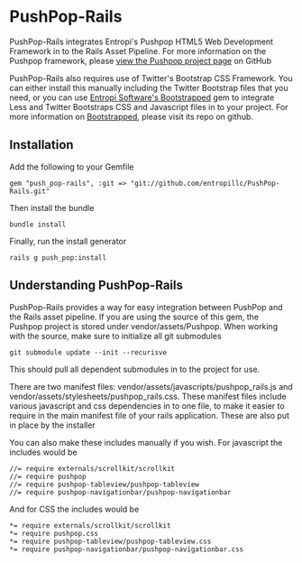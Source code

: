 PushPop-Rails
=============

PushPop-Rails integrates Entropi's Pushpop HTML5 Web Development Framework in to the Rails Asset Pipeline. For more information on the Pushpop framework, please [view the Pushpop project page](https://github.com/entropillc/Pushpop) on GitHub

PushPop-Rails also requires use of Twitter's Bootstrap CSS Framework. You can either install this manually including the Twitter Bootstrap files that you need, or you can use [Entropi Software's Bootstrapped](https://github.com/entropillc/bootstrapped) gem to integrate Less and Twitter Bootstraps CSS and Javascript files in to your project. For more information on [Bootstrapped](https://github.com/entropillc/bootstrapped), please visit its repo on github.

Installation
-------------

Add the following to your Gemfile

    gem "push_pop-rails", :git => "git://github.com/entropillc/PushPop-Rails.git"

Then install the bundle

    bundle install
  
Finally, run the install generator

    rails g push_pop:install
    
Understanding PushPop-Rails
-------------

PushPop-Rails provides a way for easy integration between PushPop and the Rails asset pipeline. If you are using the source of this gem, the Pushpop project is stored under vendor/assets/Pushpop. When working with the source, make sure to initialize all git submodules

    git submodule update --init --recurisve
    
This should pull all dependent submodules in to the project for use.

There are two manifest files: vendor/assets/javascripts/pushpop_rails.js and vendor/assets/stylesheets/pushpop_rails.css. These manifest files include various javascript and css dependencies in to one file, to make it easier to require in the main manifest file of your rails application. These are also put in place by the installer

You can also make these includes manually if you wish. For javascript the includes would be

    //= require externals/scrollkit/scrollkit
    //= require pushpop
    //= require pushpop-tableview/pushpop-tableview
    //= require pushpop-navigationbar/pushpop-navigationbar
    
And for CSS the includes would be

    *= require externals/scrollkit/scrollkit
    *= require pushpop.css
    *= require pushpop-tableview/pushpop-tableview.css
    *= require pushpop-navigationbar/pushpop-navigationbar.css